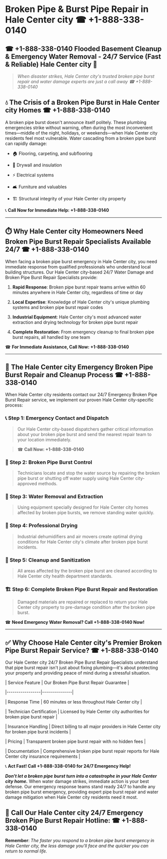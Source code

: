 # Broken Pipe & Burst Pipe Repair in Hale Center city ☎ +1-888-338-0140  
## ☎ +1-888-338-0140 Flooded Basement Cleanup & Emergency Water Removal - 24/7 Service (Fast & Reliable) Hale Center city 🚨  

> *When disaster strikes, Hale Center city's trusted broken pipe burst repair and water damage experts are just a call away ☎ +1-888-338-0140*  

## 💧 The Crisis of a Broken Pipe Burst in Hale Center city Homes ☎ +1-888-338-0140  

A broken pipe burst doesn't announce itself politely. These plumbing emergencies strike without warning, often during the most inconvenient times—middle of the night, holidays, or weekends—when Hale Center city residents feel most vulnerable. Water cascading from a broken pipe burst can rapidly damage:  

* 🏠 Flooring, carpeting, and subflooring  
* 🧱 Drywall and insulation  
* ⚡ Electrical systems  
* 🛋️ Furniture and valuables  
* 🏗️ Structural integrity of your Hale Center city property  

📞 **Call Now for Immediate Help: +1-888-338-0140**  

---  

## ⏱️ Why Hale Center city Homeowners Need Broken Pipe Burst Repair Specialists Available 24/7 ☎ +1-888-338-0140  

When facing a broken pipe burst emergency in Hale Center city, you need immediate response from qualified professionals who understand local building structures. Our Hale Center city-based 24/7 Water Damage and Broken Pipe Burst Repair Specialists provide:  

1. **Rapid Response**: Broken pipe burst repair teams arrive within 60 minutes anywhere in Hale Center city, regardless of time or day  
2. **Local Expertise**: Knowledge of Hale Center city's unique plumbing systems and broken pipe burst repair codes  
3. **Industrial Equipment**: Hale Center city's most advanced water extraction and drying technology for broken pipe burst repair  
4. **Complete Restoration**: From emergency cleanup to final broken pipe burst repairs, all handled by one team  

☎ **For Immediate Assistance, Call Now: +1-888-338-0140**  

---  

## 🔧 The Hale Center city Emergency Broken Pipe Burst Repair and Cleanup Process ☎ +1-888-338-0140  

When Hale Center city residents contact our 24/7 Emergency Broken Pipe Burst Repair service, we implement our proven Hale Center city-specific process:  

### 📞 Step 1: Emergency Contact and Dispatch  
> Our Hale Center city-based dispatchers gather critical information about your broken pipe burst and send the nearest repair team to your location immediately.  
> ☎ **Call Now: +1-888-338-0140**  

### 🚿 Step 2: Broken Pipe Burst Control  
> Technicians locate and stop the water source by repairing the broken pipe burst or shutting off water supply using Hale Center city-approved methods.  

### 🌊 Step 3: Water Removal and Extraction  
> Using equipment specially designed for Hale Center city homes affected by broken pipe bursts, we remove standing water quickly.  

### 💨 Step 4: Professional Drying  
> Industrial dehumidifiers and air movers create optimal drying conditions for Hale Center city's climate after broken pipe burst incidents.  

### 🧼 Step 5: Cleanup and Sanitization  
> All areas affected by the broken pipe burst are cleaned according to Hale Center city health department standards.  

### 🏗️ Step 6: Complete Broken Pipe Burst Repair and Restoration  
> Damaged materials are repaired or replaced to return your Hale Center city property to pre-damage condition after the broken pipe burst.  

☎ **Need Emergency Water Removal? Call +1-888-338-0140 Now!**  

---  

## ✅ Why Choose Hale Center city's Premier Broken Pipe Burst Repair Service? ☎ +1-888-338-0140  

Our Hale Center city 24/7 Broken Pipe Burst Repair Specialists understand that pipe burst repair isn't just about fixing plumbing—it's about protecting your property and providing peace of mind during a stressful situation.  

| Service Feature | Our Broken Pipe Burst Repair Guarantee |  
|-----------------|---------------|  
| Response Time | 60 minutes or less throughout Hale Center city |  
| Technician Certification | Licensed by Hale Center city authorities for broken pipe burst repair |  
| Insurance Handling | Direct billing to all major providers in Hale Center city for broken pipe burst incidents |  
| Pricing | Transparent broken pipe burst repair with no hidden fees |  
| Documentation | Comprehensive broken pipe burst repair reports for Hale Center city insurance requirements |  

📞 **Act Fast! Call +1-888-338-0140 for 24/7 Emergency Help!**  

***Don't let a broken pipe burst turn into a catastrophe in your Hale Center city home.*** When water damage strikes, immediate action is your best defense. Our emergency response teams stand ready 24/7 to handle any broken pipe burst emergency, providing expert pipe burst repair and water damage mitigation when Hale Center city residents need it most.  

## 📱 Call Our Hale Center city 24/7 Emergency Broken Pipe Burst Repair Hotline: ☎ +1-888-338-0140  

**Remember**: *The faster you respond to a broken pipe burst emergency in Hale Center city, the less damage you'll face and the quicker you can return to normal life.*